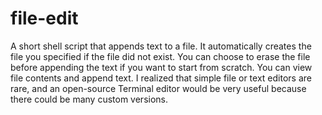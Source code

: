 # file-edit
A short shell script that appends text to a file. It automatically creates the file you specified if the file did not exist. You can choose to erase the file before appending the text if you want  to start from scratch. You can view file contents and append text. I realized that simple file or text editors are rare, and an open-source Terminal editor would be very useful because there could be many custom versions.
